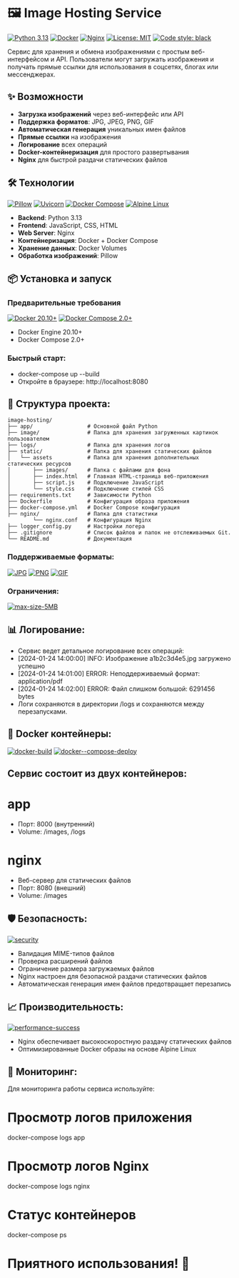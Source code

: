 # 🖼️ Image Hosting Service

[![Python 3.13](https://img.shields.io/badge/python-3.13-blue.svg)](https://www.python.org/downloads/release/python-312/)
[![Docker](https://img.shields.io/badge/docker-✓-blue.svg)](https://www.docker.com/)
[![Nginx](https://img.shields.io/badge/nginx-✓-brightgreen.svg)](https://nginx.org/)
[![License: MIT](https://img.shields.io/badge/License-MIT-yellow.svg)](https://opensource.org/licenses/MIT)
[![Code style: black](https://img.shields.io/badge/code%20style-black-000000.svg)](https://github.com/psf/black)

Сервис для хранения и обмена изображениями с простым веб-интерфейсом и API. Пользователи могут загружать изображения и получать прямые ссылки для использования в соцсетях, блогах или мессенджерах.

## ✨ Возможности

- **Загрузка изображений** через веб-интерфейс или API
- **Поддержка форматов**: JPG, JPEG, PNG, GIF
- **Автоматическая генерация** уникальных имен файлов
- **Прямые ссылки** на изображения
- **Логирование** всех операций
- **Docker-контейнеризация** для простого развертывания
- **Nginx** для быстрой раздачи статических файлов

## 🛠️ Технологии

[![Pillow](https://img.shields.io/badge/Pillow-10.0-lightgrey.svg)](https://python-pillow.org/)
[![Uvicorn](https://img.shields.io/badge/uvicorn-0.24-ff69b4.svg)](https://www.uvicorn.org/)
[![Docker Compose](https://img.shields.io/badge/docker--compose-2.0-blue.svg)](https://docs.docker.com/compose/)
[![Alpine Linux](https://img.shields.io/badge/alpine-3.18-0d597f.svg)](https://alpinelinux.org/)

- **Backend**: Python 3.13
- **Frontend**: JavaScript, CSS, HTML
- **Web Server**: Nginx
- **Контейнеризация**: Docker + Docker Compose
- **Хранение данных**: Docker Volumes
- **Обработка изображений**: Pillow

## 📦 Установка и запуск

### Предварительные требования

[![Docker 20.10+](https://img.shields.io/badge/docker-20.10%2B-2496ED.svg)](https://docs.docker.com/engine/install/)
[![Docker Compose 2.0+](https://img.shields.io/badge/docker--compose-2.0%2B-2496ED.svg)](https://docs.docker.com/compose/install/)

- Docker Engine 20.10+
- Docker Compose 2.0+

### Быстрый старт:
- docker-compose up --build
- Откройте в браузере:
http://localhost:8080

## 📁 Структура проекта:
```
image-hosting/
├── app/                 # Основной файл Python
├── image/               # Папка для хранения загруженных картинок пользователем
├── logs/                # Папка для хранения логов
├── static/              # Папка для хранения статических файлов
│   └── assets           # Папка для хранения дополнительных статических ресурсов
│       ├── images/      # Папка с файлами для фона
│       ├── index.html   # Главная HTML-страница веб-приложения
│       ├── script.js    # Подключение JavaScript
│       └── style.css    # Подключение стилей CSS
├── requirements.txt     # Зависимости Python
├── Dockerfile           # Конфигурация образа приложения
├── docker-compose.yml   # Docker Compose конфигурация
├── nginx/               # Папка для статистики
        └── nginx.conf   # Конфигурация Nginx
├── logger_config.py     # Настройки логера
├── .gitignore           # Список файлов и папок не отслеживаемых Git.
└── README.md            # Документация
```
### Поддерживаемые форматы:
[![JPG](https://img.shields.io/badge/JPG-yellow.svg)]()
[![PNG](https://img.shields.io/badge/PNG-blue.svg)]()
[![GIF](https://img.shields.io/badge/GIF-lightgrey.svg)]()

### Ограничения:
[![max-size-5MB](https://img.shields.io/badge/max--size-5MB-red.svg)]()

## 📊 Логирование:
- Сервис ведет детальное логирование всех операций:
- [2024-01-24 14:00:00] INFO: Изображение a1b2c3d4e5.jpg загружено успешно
- [2024-01-24 14:01:00] ERROR: Неподдерживаемый формат: application/pdf
- [2024-01-24 14:02:00] ERROR: Файл слишком большой: 6291456 bytes
- Логи сохраняются в директории /logs и сохраняются между перезапусками.

## 🐳 Docker контейнеры:
[![docker-build](https://img.shields.io/badge/docker-build-2496ED.svg)]()
[![docker--compose-deploy](https://img.shields.io/badge/docker--compose-deploy-2496ED.svg)]()
## Сервис состоит из двух контейнеров:
# app
- Порт: 8000 (внутренний)
- Volume: /images, /logs
# nginx
- Веб-сервер для статических файлов
- Порт: 8080 (внешний)
- Volume: /images

## 🛡️ Безопасность:
[![security](https://img.shields.io/badge/security-green.svg)]()
- Валидация MIME-типов файлов
- Проверка расширений файлов
- Ограничение размера загружаемых файлов
- Nginx настроен для безопасной раздачи статических файлов
- Автоматическая генерация имен файлов предотвращает перезапись

## 📈 Производительность:
[![performance-success](https://img.shields.io/badge/performance-success.svg)]()
- Nginx обеспечивает высокоскоростную раздачу статических файлов
- Оптимизированные Docker образы на основе Alpine Linux

## 🚦 Мониторинг:
Для мониторинга работы сервиса используйте:
# Просмотр логов приложения
docker-compose logs app
# Просмотр логов Nginx
docker-compose logs nginx
# Статус контейнеров
docker-compose ps

# Приятного использования! 🎉